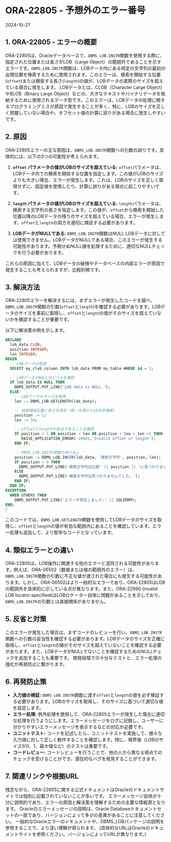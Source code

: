 # ORA-22805 - 予想外のエラー番号

2024-10-27


## 1. ORA-22805 - エラーの概要

ORA-22805は、Oracleデータベースで、`DBMS_LOB.INSTR`関数を使用する際に、指定された位置または長さがLOB（Large Object）の範囲外であることを示すエラーです。`DBMS_LOB.INSTR`関数は、LOBデータ内にある特定の文字列の最初の出現位置を検索するために使用されます。このエラーは、検索を開始する位置(`offset`)または検索する長さ(`length`)の値が、LOBデータの実際のサイズを超えている場合に発生します。  LOBデータとは、CLOB（Character Large Object）やBLOB（Binary Large Object）などの、大きなテキストやバイナリデータを格納するために使用されるデータ型です。このエラーは、LOBデータの処理に関するプログラミングミスが原因で発生することが多く、特に、LOBのサイズを正しく把握していない場合や、オフセット値の計算に誤りがある場合に発生しやすいです。


## 2. 原因

ORA-22805エラーの主な原因は、`DBMS_LOB.INSTR`関数への引数の誤りです。具体的には、以下の3つの可能性が考えられます。

1. **`offset` パラメータの値がLOBのサイズを超えている:** `offset`パラメータは、LOBデータ内での検索を開始する位置を指定します。この値がLOBのサイズよりも大きい場合、エラーが発生します。これは、LOBのサイズを正しく取得せずに、固定値を使用したり、計算に誤りがある場合に起こりやすいです。

2. **`length` パラメータの値がLOBのサイズを超えている:** `length`パラメータは、検索する文字列の長さを指定します。この値が、`offset`から検索を開始した位置以降のLOBデータの残りのサイズを超えている場合、エラーが発生します。`offset`と`length`の両方を適切に検証する必要があります。

3. **LOBデータがNULLである:**  `DBMS_LOB.INSTR`関数はNULL LOBデータに対しては使用できません。LOBデータがNULLである場合、このエラーが発生する可能性があります。予期せぬNULL値を処理するために、適切なNULLチェックを行う必要があります。

これらの原因に加えて、LOBデータの破損やデータベースの内部エラーが原因で発生することも考えられますが、比較的稀です。


## 3. 解決方法

ORA-22805エラーを解決するには、まずエラーが発生したコードを調べ、`DBMS_LOB.INSTR`関数の引数(`offset`と`length`)を確認する必要があります。LOBデータのサイズを事前に取得し、`offset`と`length`の値がそのサイズを超えていないかを確認することが重要です。

以下に解決策の例を示します。

```sql
DECLARE
  lob_data CLOB;
  position INTEGER;
  len INTEGER;
BEGIN
  -- LOBデータの取得
  SELECT my_clob_column INTO lob_data FROM my_table WHERE id = 1;

  -- LOBデータがNULLかどうかを確認
  IF lob_data IS NULL THEN
    DBMS_OUTPUT.PUT_LINE('LOB data is NULL.');
  ELSE
    -- LOBデータのサイズを取得
    len := DBMS_LOB.GETLENGTH(lob_data);

    -- 検索開始位置と長さを設定（例：先頭から10文字検索）
    position := 1;
    len := 10;  

    -- offsetとlengthが妥当であることを確認
    IF position < 1 OR position > len OR position + len > len +1 THEN
       RAISE_APPLICATION_ERROR(-20001,'Invalid offset or length');
    END IF;

    -- DBMS_LOB.INSTR関数の呼び出し
    position := DBMS_LOB.INSTR(lob_data, '検索文字列', position, len);
    IF position > 0 THEN
      DBMS_OUTPUT.PUT_LINE('検索文字列は位置' || position || 'に見つかりました。');
    ELSE
      DBMS_OUTPUT.PUT_LINE('検索文字列は見つかりませんでした。');
    END IF;
  END IF;
EXCEPTION
  WHEN OTHERS THEN
    DBMS_OUTPUT.PUT_LINE('エラーが発生しました:' || SQLERRM);
END;
/
```

このコードでは、`DBMS_LOB.GETLENGTH`関数を使用してLOBデータのサイズを取得し、`offset`と`length`の値が有効な範囲内にあることを確認しています。エラー処理も追加して、より堅牢なコードとなっています。


## 4. 類似エラーとの違い

ORA-22805は、LOB操作に関連する他のエラーと混同される可能性があります。例えば、ORA-06502（数値または値の範囲外のエラー）は、`DBMS_LOB.INSTR`関数の引数に不正な値が渡された場合にも発生する可能性があります。しかし、ORA-06502はより一般的なエラーであり、ORA-22805はLOBの範囲外を具体的に示している点が異なります。また、ORA-22990 (invalid LOB locator specified)はLOBロケーター自体に問題があることを示しており、`DBMS_LOB.INSTR`の引数とは直接関係がありません。


## 5. 反省と対策

このエラーが発生した場合は、まずコードのレビューを行い、`DBMS_LOB.INSTR`関数への引数の妥当性を確認する必要があります。LOBデータのサイズを正確に取得し、`offset`と`length`の値がそのサイズを超えていないことを確認する必要があります。また、LOBデータがNULLでないことを確認するためのNULLチェックを追加することも重要です。  開発段階での十分なテストと、エラー処理の強化が再発防止に繋がります。


## 6. 再発防止策

* **入力値の検証:** `DBMS_LOB.INSTR`関数に渡す`offset`と`length`の値を必ず検証する必要があります。LOBのサイズを取得し、そのサイズに基づいて適切な値を設定します。
* **エラー処理:** 例外処理を使用して、ORA-22805エラーが発生した場合に適切な処理を行うようにします。エラーメッセージをログに記録し、ユーザーに分かりやすいエラーメッセージを表示するなどの対応が必要です。
* **ユニットテスト:**  コードを記述したら、ユニットテストを実施して、様々な入力値に対して正しく動作することを確認します。特に、境界値（LOBのサイズが0、1、最大値など）のテストは重要です。
* **コードレビュー:** コードレビューを行うことで、他の人から異なる視点でのチェックを受けることができ、潜在的なバグを発見することができます。


## 7. 関連リンクや根拠URL

残念ながら、ORA-22805に関する公式ドキュメントはOracleのドキュメントサイトでは個別に記載されていないことが多いです。  エラーメッセージ自体が十分に説明的であり、エラーの原因と解決策を理解するための主要な情報源となります。  Oracleのエラーメッセージの説明は、Oracle Databaseドキュメントセットの一部であり、バージョンによって多少の差異があることに注意してください。  一般的なOracleエラーのドキュメントや、DBMS_LOBパッケージの説明を参照することで、より深い理解が得られます。  (具体的なURLはOracleのドキュメントサイトを参照ください。バージョンによってURLが異なります。)